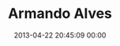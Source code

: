 ---
title: "Armando Alves"
date: 2013-04-22 20:45:09 00:00
permalink: /armandoalves
twitter: ""
likes: [700]
id: 1944
gravatar: "http://www.gravatar.com/avatar/d20b77409bc6a01478321f04d34f3478"
---